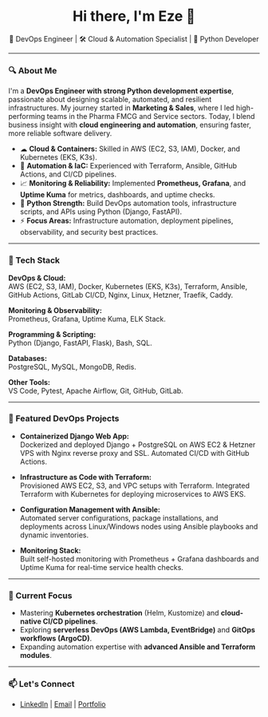 <h1 align="center">Hi there, I'm Eze 👋</h1>
<p align="center">
  🚀 DevOps Engineer | 🛠️ Cloud & Automation Specialist | 🐍 Python Developer
</p>

---

### 🔍 About Me

I'm a **DevOps Engineer with strong Python development expertise**, passionate about designing scalable, automated, and resilient infrastructures. My journey started in **Marketing & Sales**, where I led high-performing teams in the Pharma FMCG and Service sectors. Today, I blend business insight with **cloud engineering and automation**, ensuring faster, more reliable software delivery.

- ☁ **Cloud & Containers:** Skilled in AWS (EC2, S3, IAM), Docker, and Kubernetes (EKS, K3s).  
- 🔧 **Automation & IaC:** Experienced with Terraform, Ansible, GitHub Actions, and CI/CD pipelines.  
- 📈 **Monitoring & Reliability:** Implemented **Prometheus, Grafana**, and **Uptime Kuma** for metrics, dashboards, and uptime checks.  
- 🐍 **Python Strength:** Build DevOps automation tools, infrastructure scripts, and APIs using Python (Django, FastAPI).  
- ⚡ **Focus Areas:** Infrastructure automation, deployment pipelines, observability, and security best practices.

---

### 🧰 Tech Stack

**DevOps & Cloud:**  
AWS (EC2, S3, IAM), Docker, Kubernetes (EKS, K3s), Terraform, Ansible, GitHub Actions, GitLab CI/CD, Nginx, Linux, Hetzner, Traefik, Caddy.  

**Monitoring & Observability:**  
Prometheus, Grafana, Uptime Kuma, ELK Stack.  

**Programming & Scripting:**  
Python (Django, FastAPI, Flask), Bash, SQL.  

**Databases:**  
PostgreSQL, MySQL, MongoDB, Redis.  

**Other Tools:**  
VS Code, Pytest, Apache Airflow, Git, GitHub, GitLab.

---

### 🚀 Featured DevOps Projects

- **Containerized Django Web App:**  
  Dockerized and deployed Django + PostgreSQL on AWS EC2 & Hetzner VPS with Nginx reverse proxy and SSL. Automated CI/CD with GitHub Actions.

- **Infrastructure as Code with Terraform:**  
  Provisioned AWS EC2, S3, and VPC setups with Terraform. Integrated Terraform with Kubernetes for deploying microservices to AWS EKS.

- **Configuration Management with Ansible:**  
  Automated server configurations, package installations, and deployments across Linux/Windows nodes using Ansible playbooks and dynamic inventories.

- **Monitoring Stack:**  
  Built self-hosted monitoring with Prometheus + Grafana dashboards and Uptime Kuma for real-time service health checks.

---

### 🌱 Current Focus
- Mastering **Kubernetes orchestration** (Helm, Kustomize) and **cloud-native CI/CD pipelines**.  
- Exploring **serverless DevOps (AWS Lambda, EventBridge)** and **GitOps workflows (ArgoCD)**.  
- Expanding automation expertise with **advanced Ansible and Terraform modules**.

---

### 📫 Let's Connect
- [LinkedIn](#) | [Email](#) | [Portfolio](#)









